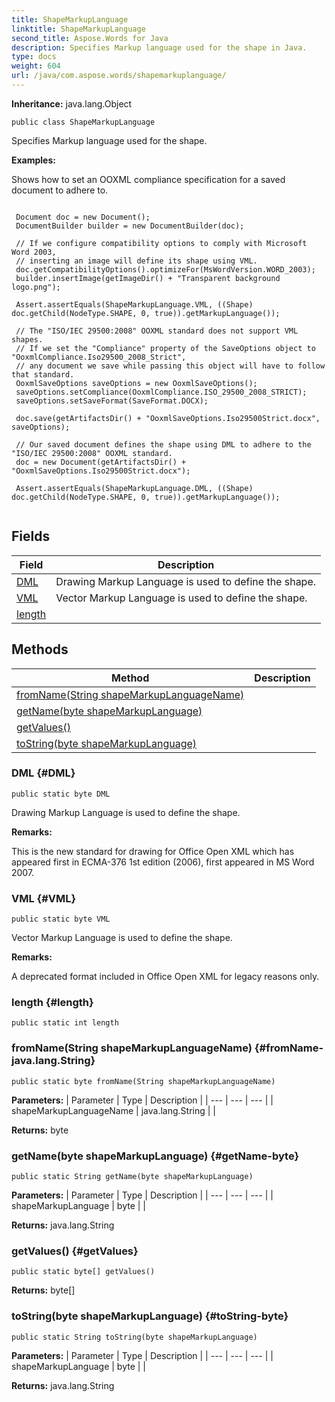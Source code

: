 ```yaml
---
title: ShapeMarkupLanguage
linktitle: ShapeMarkupLanguage
second_title: Aspose.Words for Java
description: Specifies Markup language used for the shape in Java.
type: docs
weight: 604
url: /java/com.aspose.words/shapemarkuplanguage/
---
```


**Inheritance:**
java.lang.Object
```
public class ShapeMarkupLanguage
```

Specifies Markup language used for the shape.

 **Examples:** 

Shows how to set an OOXML compliance specification for a saved document to adhere to.

```

 Document doc = new Document();
 DocumentBuilder builder = new DocumentBuilder(doc);

 // If we configure compatibility options to comply with Microsoft Word 2003,
 // inserting an image will define its shape using VML.
 doc.getCompatibilityOptions().optimizeFor(MsWordVersion.WORD_2003);
 builder.insertImage(getImageDir() + "Transparent background logo.png");

 Assert.assertEquals(ShapeMarkupLanguage.VML, ((Shape) doc.getChild(NodeType.SHAPE, 0, true)).getMarkupLanguage());

 // The "ISO/IEC 29500:2008" OOXML standard does not support VML shapes.
 // If we set the "Compliance" property of the SaveOptions object to "OoxmlCompliance.Iso29500_2008_Strict",
 // any document we save while passing this object will have to follow that standard.
 OoxmlSaveOptions saveOptions = new OoxmlSaveOptions();
 saveOptions.setCompliance(OoxmlCompliance.ISO_29500_2008_STRICT);
 saveOptions.setSaveFormat(SaveFormat.DOCX);

 doc.save(getArtifactsDir() + "OoxmlSaveOptions.Iso29500Strict.docx", saveOptions);

 // Our saved document defines the shape using DML to adhere to the "ISO/IEC 29500:2008" OOXML standard.
 doc = new Document(getArtifactsDir() + "OoxmlSaveOptions.Iso29500Strict.docx");

 Assert.assertEquals(ShapeMarkupLanguage.DML, ((Shape) doc.getChild(NodeType.SHAPE, 0, true)).getMarkupLanguage());
 
```
## Fields

| Field | Description |
| --- | --- |
| [DML](#DML) | Drawing Markup Language is used to define the shape. |
| [VML](#VML) | Vector Markup Language is used to define the shape. |
| [length](#length) |  |
## Methods

| Method | Description |
| --- | --- |
| [fromName(String shapeMarkupLanguageName)](#fromName-java.lang.String) |  |
| [getName(byte shapeMarkupLanguage)](#getName-byte) |  |
| [getValues()](#getValues) |  |
| [toString(byte shapeMarkupLanguage)](#toString-byte) |  |
### DML {#DML}
```
public static byte DML
```


Drawing Markup Language is used to define the shape.

 **Remarks:** 

This is the new standard for drawing for Office Open XML which has appeared first in ECMA-376 1st edition (2006), first appeared in MS Word 2007.

### VML {#VML}
```
public static byte VML
```


Vector Markup Language is used to define the shape.

 **Remarks:** 

A deprecated format included in Office Open XML for legacy reasons only.

### length {#length}
```
public static int length
```


### fromName(String shapeMarkupLanguageName) {#fromName-java.lang.String}
```
public static byte fromName(String shapeMarkupLanguageName)
```




**Parameters:**
| Parameter | Type | Description |
| --- | --- | --- |
| shapeMarkupLanguageName | java.lang.String |  |

**Returns:**
byte
### getName(byte shapeMarkupLanguage) {#getName-byte}
```
public static String getName(byte shapeMarkupLanguage)
```




**Parameters:**
| Parameter | Type | Description |
| --- | --- | --- |
| shapeMarkupLanguage | byte |  |

**Returns:**
java.lang.String
### getValues() {#getValues}
```
public static byte[] getValues()
```




**Returns:**
byte[]
### toString(byte shapeMarkupLanguage) {#toString-byte}
```
public static String toString(byte shapeMarkupLanguage)
```




**Parameters:**
| Parameter | Type | Description |
| --- | --- | --- |
| shapeMarkupLanguage | byte |  |

**Returns:**
java.lang.String
